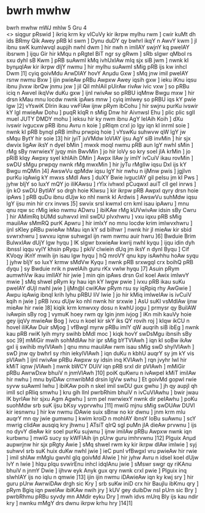 # bwrh mwhw

bwrh mwhw mWJ mhlw 5 Gru 4  
<> siqgur pRswid ] 
ikriq krm ky vICuVy kir ikrpw mylhu rwm ] 
cwir kuMt dh ids BRmy Qik Awey pRB kI swm ] 
Dynu duDY qy bwhrI ikqY n AwvY kwm ] 
jl ibnu swK kumlwvqI aupjih nwhI dwm ] 
hir nwh n imlIAY swjnY kq pweIAY ibsrwm ] 
ijqu Gir hir kMqu n pRgteI BiT ngr sy gRwm ] 
sRb sIgwr qMbol rs sxu dyhI sB Kwm ] 
pRB suAwmI kMq ivhUxIAw mIq sjx siB jwm ] 
nwnk kI bynµqIAw kir ikrpw dIjY nwmu ] 
hir mylhu suAwmI sMig pRB ijs kw inhcl Dwm ]1] 
cyiq goivMdu ArwDIAY hovY Anµdu Gxw ] 
sMq jnw imil pweIAY rsnw nwmu Bxw ] 
ijin pwieAw pRBu Awpxw Awey iqsih gxw ] 
ieku iKnu iqsu ibnu jIvxw ibrQw jnmu jxw ] 
jil Qil mhIAil pUirAw rivAw ivic vxw ] 
so pRBu iciq n AwveI ikqVw duKu gxw ] 
ijnI rwivAw so pRBU iqMnw Bwgu mxw ] 
hir drsn kMau mnu locdw nwnk ipAws mnw ] 
cyiq imlwey so pRBU iqs kY pwie lgw ]2] 
vYswiK DIrin ikau vwFIAw ijnw pRym ibCohu ] 
hir swjnu purKu ivswir kY lgI mwieAw Dohu ] 
puqR klqR n sMig Dnw hir AivnwsI Ehu ] 
plic plic sglI mueI JUTY DMDY mohu ] 
ieksu hir ky nwm ibnu AgY leIAih Koih ] 
dXu ivswir ivgucxw pRB ibnu Avru n koie ] 
pRIqm crxI jo lgy iqn kI inrml soie ] 
nwnk kI pRB bynqI pRB imlhu prwpiq hoie ] 
vYswKu suhwvw qW lgY jw sMqu BytY hir soie ]3] 
hir jyiT juVMdw loVIAY ijsu AgY siB invMin ] 
hir sjx dwvix ligAw iksY n dyeI bMin ] 
mwxk moqI nwmu pRB aun lgY nwhI sMin ] 
rMg sBy nwrwiexY jyqy min BwvMin ] 
jo hir loVy so kry soeI jIA krMin ] 
jo pRiB kIqy Awpxy syeI khIAih DMin ] 
Awpx lIAw jy imlY ivCuiV ikau rovMin ] 
swDU sMgu prwpqy nwnk rMg mwxMin ] 
hir jyTu rMgIlw iqsu DxI ijs kY Bwgu mQMin ]4] 
AwswVu qpMdw iqsu lgY hir nwhu n ijMnw pwis ] 
jgjIvn purKu iqAwig kY mwxs sMdI Aws ] 
duXY Bwie ivgucIAY gil peIsu jm kI Pws ] 
jyhw bIjY so luxY mQY jo iliKAwsu ] 
rYix ivhwxI pCuqwxI auiT clI geI inrws ] 
ijn kO swDU BytIAY so drgh hoie Klwsu ] 
kir ikrpw pRB AwpxI qyry drsn hoie ipAws ] 
pRB quDu ibnu dUjw ko nhI nwnk kI Ardwis ] 
AwswVu suhMdw iqsu lgY ijsu min hir crx invws ]5] 
swvix srsI kwmxI crn kml isau ipAwru ] 
mnu qnu rqw sc rMig ieko nwmu ADwru ] 
ibiKAw rMg kUVwivAw idsin sBy Cwru ] 
hir AMimRq bUMd suhwvxI imil swDU pIvxhwru ] 
vxu iqxu pRB sMig mauilAw sMmRQ purK Apwru ] 
hir imlxY no mnu locdw krim imlwvxhwru ] 
ijnI sKIey pRBu pwieAw hMau iqn kY sd bilhwr ] 
nwnk hir jI mieAw kir sbid svwrxhwru ] 
swvxu iqnw suhwgxI ijn rwm nwmu auir hwru ]6] 
Bwduie Brim BulwxIAw dUjY lgw hyqu ] 
lK sIgwr bxwieAw kwrij nwhI kyqu ] 
ijqu idin dyh ibnssI iqqu vylY khsin pRyqu ] 
pkiV clwiein dUq jm iksY n dynI Byqu ] 
Cif KVoqy iKnY mwih ijn isau lgw hyqu ] 
hQ mroVY qnu kpy isAwhhu hoAw syqu ] 
jyhw bIjY so luxY krmw sMdVw Kyqu ] 
nwnk pRB srxwgqI crx boihQ pRB dyqu ] 
sy Bwduie nrik n pweIAih guru rKx vwlw hyqu ]7] 
Asuin pRym aumwhVw ikau imlIAY hir jwie ] 
min qin ipAws drsn GxI koeI Awix imlwvY mwie ] 
sMq shweI pRym ky hau iqn kY lwgw pwie ] 
ivxu pRB ikau suKu pweIAY dUjI nwhI jwie ] 
ijMn@I cwiKAw pRym rsu sy iqRpiq rhy AwGwie ] 
Awpu iqAwig ibnqI krih lyhu pRBU liV lwie ] 
jo hir kMiq imlweIAw is ivCuiV kqih n jwie ] 
pRB ivxu dUjw ko nhI nwnk hir srxwie ] 
AsU suKI vsMdIAw ijnw mieAw hir rwie ]8] 
kiqik krm kmwvxy dosu n kwhU jogu ] 
prmysr qy BuilAW ivAwpin sBy rog ] 
vymuK hoey rwm qy lgin jnm ivjog ] 
iKn mih kauVy hoie gey ijqVy mwieAw Bog ] 
ivcu n koeI kir skY iks QY rovih roj ] 
kIqw ikCU n hoveI iliKAw Duir sMjog ] 
vfBwgI myrw pRBu imlY qW auqrih siB ibEg ] 
nwnk kau pRB rwiK lyih myry swihb bMdI moc ] 
kiqk hovY swDsMgu ibnsih sBy soc ]9] 
mMiGir mwih sohMdIAw hir ipr sMig bYTVIAwh ] 
iqn kI soBw ikAw gxI ij swihib mylVIAwh ] 
qnu mnu mauilAw rwm isau sMig swD shylVIAwh ] 
swD jnw qy bwhrI sy rhin iekylVIAwh ] 
iqn duKu n kbhU auqrY sy jm kY vis pVIAwh ] 
ijnI rwivAw pRBu Awpxw sy idsin inq KVIAwh ] 
rqn jvyhr lwl hir kMiT iqnw jVIAwh ] 
nwnk bWCY DUiV iqn pRB srxI dir pVIAwh ] 
mMiGir pRBu AwrwDxw bhuiV n jnmVIAwh ]10] 
poiK quKwru n ivAwpeI kMiT imilAw hir nwhu ] 
mnu byiDAw crnwribMd drsin lgVw swhu ] 
Et goivMd gopwl rwie syvw suAwmI lwhu ] 
ibiKAw poih n skeI imil swDU gux gwhu ] 
jh qy aupjI qh imlI scI pRIiq smwhu ] 
kru gih lInI pwrbRhim bhuiV n ivCuVIAwhu ] 
bwir jwau lK byrIAw hir sjxu Agm Agwhu ] 
srm peI nwrwiexY nwnk dir peIAwhu ] 
poKu suohMdw srb suK ijsu bKsy vyprvwhu ]11] 
mwiG mjnu sMig swDUAw DUVI kir iesnwnu ] 
hir kw nwmu iDAwie suix sBnw no kir dwnu ] 
jnm krm mlu auqrY mn qy jwie gumwnu ] 
kwim kroiD n mohIAY ibnsY loBu suAwnu ] 
scY mwrig clidAw ausqiq kry jhwnu ] 
ATsiT qIrQ sgl puMn jIA dieAw prvwnu ] 
ijs no dyvY dieAw kir soeI purKu sujwnu ] 
ijnw imilAw pRBu Awpxw nwnk iqn kurbwnu ] 
mwiG sucy sy kWFIAih ijn pUrw guru imhrvwnu ]12] 
Plguix Anµd aupwrjnw hir sjx pRgty Awie ] 
sMq shweI rwm ky kir ikrpw dIAw imlwie ] 
syj suhwvI srb suK huix duKw nwhI jwie ] 
ieC punI vfBwgxI vru pwieAw hir rwie ] 
imil shIAw mMglu gwvhI gIq goivMd Alwie ] 
hir jyhw Avru n idseI koeI dUjw lvY n lwie ] 
hlqu plqu svwirEnu inhcl idqIAnu jwie ] 
sMswr swgr qy riKAnu bhuiV n jnmY Dwie ] 
ijhvw eyk Anyk gux qry nwnk crxI pwie ] 
Plguix inq slwhIAY ijs no iqlu n qmwie ]13] 
ijin ijin nwmu iDAwieAw iqn ky kwj sry ] 
hir guru pUrw AwrwiDAw drgh sic Kry ] 
srb suKw iniD crx hir Baujlu ibKmu qry ] 
pRym Bgiq iqn pweIAw ibiKAw nwih jry ] 
kUV gey duibDw nsI pUrn sic Bry ] 
pwrbRhmu pRBu syvdy mn AMdir eyku Dry ] 
mwh idvs mUrq Bly ijs kau ndir kry ] 
nwnku mMgY drs dwnu ikrpw krhu hry ]14]1] 


